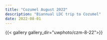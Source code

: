```yaml
---
title: "Cozumel August 2022"
description: "Biannual LDC trip to Cozumel"
date: 2022-08-01
---
```

{{< gallery gallery_dir="uwphoto/czm-8-22">}}